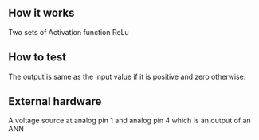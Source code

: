 <!---

This file is used to generate your project datasheet. Please fill in the information below and delete any unused
sections.

You can also include images in this folder and reference them in the markdown. Each image must be less than
512 kb in size, and the combined size of all images must be less than 1 MB.
-->

## How it works

Two sets of Activation function ReLu

## How to test

The output is same as the input value if it is positive and zero otherwise.

## External hardware

A voltage source at analog pin 1 and analog pin 4 which is an output of an ANN
